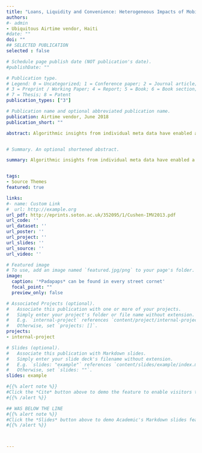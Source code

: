 ```yaml
---
title: "Loans, Liquidity and Convenience: Heterogeneous Impacts of Mobile Airtime Loans on Communication Expenditure"
authors: 
#- admin
- Ubiquitous Airtime vendor, Haiti
#date: ""
doi: ""
## SELECTED PUBLICATION
selected : false

# Schedule page publish date (NOT publication's date).
#publishDate: ""

# Publication type.
# Legend: 0 = Uncategorized; 1 = Conference paper; 2 = Journal article;
# 3 = Preprint / Working Paper; 4 = Report; 5 = Book; 6 = Book section;
# 7 = Thesis; 8 = Patent
publication_types: ["3"]

# Publication name and optional abbreviated publication name.
publication: Airtime vendor, June 2018
publication_short: ""

abstract: Algorithmic insights from individual meta data have enabled a proliferation of mobile financial services to cellphone users in markets where information asymmetries and high provision costs tend to deter formal lenders. As the first such financial product typically offered to new users, airtime loans provide prepaid customers small airtime advances when they are unable to recharge their accounts. Relying on rich administrative data from a mobile network operator in Haiti, we study the impact of airtime loans on consumer's expenditure and network behavior. We find that access to loans increases total expenditure by 16%, which represents a crowding-in of new communication expenditure well beyond the fees associated with the loan. This expenditure response to airtime loans is distinctly heterogeneous. Poorer customers in the lowest tercile of initial expenditure more than double their mobile communication spending when airtime loans become available, while access to loans leaves expenditure of the highest tercile unchanged. These pronounced differences in the expenditure impacts of airtime loans exist despite relatively uniform patterns of loan usages between the poor and non-poor. We find suggestive evidence that these differences are driven by distinct motivations for requesting airtime loans":" Poorer customers appear to use loans to relax liquidity constraints at critical communication times whereas non-poor customers primarily use these loans for convenience, as it given them more discretion in when to visit airtime vendors.


# Summary. An optional shortened abstract.

summary: Algorithmic insights from individual meta data have enabled a proliferation of mobile financial services to cellphone users in markets where information asymmetries and high provision costs ...


tags:
- Source Themes
featured: true

links:
#- name: Custom Link
#  url: http://example.org
url_pdf: http://eprints.soton.ac.uk/352095/1/Cushen-IMV2013.pdf
url_code: ''
url_dataset: ''
url_poster: ''
url_project: ''
url_slides: ''
url_source: ''
url_video: ''

# Featured image
# To use, add an image named `featured.jpg/png` to your page's folder. 
image:
  caption: '*Padapaps* can be found in every street cornet'
  focal_point: ""
  preview_only: false

# Associated Projects (optional).
#   Associate this publication with one or more of your projects.
#   Simply enter your project's folder or file name without extension.
#   E.g. `internal-project` references `content/project/internal-project/index.md`.
#   Otherwise, set `projects: []`.
projects:
- internal-project

# Slides (optional).
#   Associate this publication with Markdown slides.
#   Simply enter your slide deck's filename without extension.
#   E.g. `slides: "example"` references `content/slides/example/index.md`.
#   Otherwise, set `slides: ""`.
slides: example

#{{% alert note %}}
#Click the *Cite* button above to demo the feature to enable visitors to import publication metadata into their reference management software.
#{{% /alert %}}

## WAS BELOW THE LINE
#{{% alert note %}}
#Click the *Slides* button above to demo Academic's Markdown slides feature.
#{{% /alert %}}



---
```


